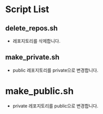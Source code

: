 # Script List

## delete_repos.sh
- 레포지토리를 삭제합니다.

## make_private.sh
- public 레포지토리를 private으로 변경합니다.

# make_public.sh
- private 레포지토리를 public으로 변경합니다.
